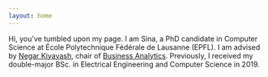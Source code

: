```yaml
---
layout: home
---
```


Hi, you've tumbled upon my page. I am Sina, a PhD candidate in Computer Science at École Polytechnique Fédérale de Lausanne (EPFL). I am advised by [Negar Kiyavash](https://people.epfl.ch/negar.kiyavash?lang=en), chair of [Business Analytics](https://www.epfl.ch/labs/ban/). Previously, I received my double-major BSc. in Electrical Engineering and Computer Science in 2019.


